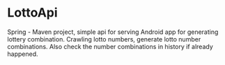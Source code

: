 # LottoApi
Spring - Maven project, simple api for serving Android app for generating lottery combination.
Crawling lotto numbers, generate lotto number combinations.
Also check the number combinations in history if already happened.

